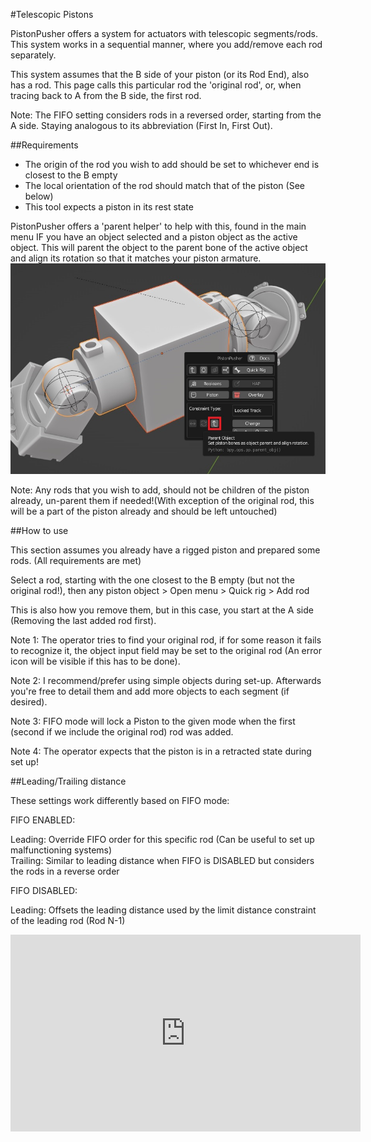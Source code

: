 #Telescopic Pistons 
  
PistonPusher offers a system for actuators with telescopic segments/rods. This system works in a sequential manner, where you add/remove each rod separately.  
  
This system assumes that the B side of your piston (or its Rod End), also has a rod. This page calls this particular rod the 'original rod', or, when tracing back to A from the B side, the first rod.  
  
Note: The FIFO setting considers rods in a reversed order, starting from the A side. Staying analogous to its abbreviation (First In, First Out).  
  
  
##Requirements  
  
 - The origin of the rod you wish to add should be set to whichever end is closest to the B empty  
 - The local orientation of the rod should match that of the piston (See below)  
 - This tool expects a piston in its rest state  
  
PistonPusher offers a 'parent helper' to help with this, found in the main menu IF you have an object selected and a piston object as the active object. This will parent the object to the parent bone of the active object and align its rotation so that it matches your piston armature.  
![parenthelper](../images/cm_parent_helper.jpg)  
  
Note: Any rods that you wish to add, should not be children of the piston already, un-parent them if needed!(With exception of the original rod, this will be a part of the piston already and should be left untouched)  
  
  
##How to use  
  
This section assumes you already have a rigged piston and prepared some rods. (All requirements are met)  
  
Select a rod, starting with the one closest to the B empty (but not the original rod!), then any piston object > Open menu > Quick rig > Add rod  
  
This is also how you remove them, but in this case, you start at the A side (Removing the last added rod first).  
  
Note 1: The operator tries to find your original rod, if for some reason it fails to recognize it, the object input field may be set to the original rod (An error icon will be visible if this has to be done).  
  
Note 2: I recommend/prefer using simple objects during set-up. Afterwards you're free to detail them and add more objects to each segment (if desired).  
  
Note 3: FIFO mode will lock a Piston to the given mode when the first (second if we include the original rod) rod was added.  
  
Note 4: The operator expects that the piston is in a retracted state during set up!  
  
  
##Leading/Trailing distance  
  
These settings work differently based on FIFO mode:  
  
FIFO ENABLED:  
  
Leading: Override FIFO order for this specific rod (Can be useful to set up malfunctioning systems)  
Trailing: Similar to leading distance when FIFO is DISABLED but considers the rods in a reverse order  
  
FIFO DISABLED:
  
Leading: Offsets the leading distance used by the limit distance constraint of the leading rod (Rod N-1)  
  
  
<iframe width="560" height="315" src="https://www.youtube.com/embed/advHm9VjPXM?si=mEARtn3Lp8x1ItPf" title="YouTube video player" frameborder="0" allow="accelerometer; autoplay; clipboard-write; encrypted-media; gyroscope; picture-in-picture; web-share" referrerpolicy="strict-origin-when-cross-origin" allowfullscreen></iframe>  
